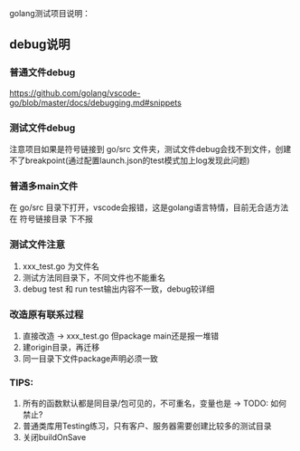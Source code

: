 golang测试项目说明：

## debug说明

### 普通文件debug
https://github.com/golang/vscode-go/blob/master/docs/debugging.md#snippets

### 测试文件debug
注意项目如果是符号链接到 go/src 文件夹，测试文件debug会找不到文件，创建不了breakpoint(通过配置launch.json的test模式加上log发现此问题)

### 普通多main文件
在 go/src 目录下打开，vscode会报错，这是golang语言特情，目前无合适方法
在 符号链接目录 下不报

### 测试文件注意
1. xxx_test.go 为文件名
2. 测试方法同目录下，不同文件也不能重名
3. debug test 和 run test输出内容不一致，debug较详细

### 改造原有联系过程
1. 直接改造 -> xxx_test.go 但package main还是报一堆错
2. 建origin目录，再迁移
3. 同一目录下文件package声明必须一致


### TIPS:
1. 所有的函数默认都是同目录/包可见的，不可重名，变量也是 -> TODO: 如何禁止?
2. 普通类库用Testing练习，只有客户、服务器需要创建比较多的测试目录
3. 关闭buildOnSave